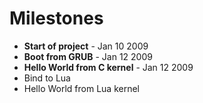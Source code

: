 # Milestones

* **Start of project** - Jan 10 2009
* **Boot from GRUB** - Jan 12 2009
* **Hello World from C kernel** - Jan 12 2009
* Bind to Lua
* Hello World from Lua kernel
